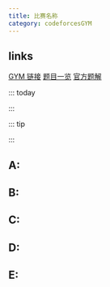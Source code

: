 ```yaml
---
title: 比赛名称
category: codeforcesGYM
---
```


## links

[GYM 链接]()
[题目一览](problems)
[官方题解]()

::: today

:::

::: tip

:::

## A:

## B:

## C:

## D:

## E:

